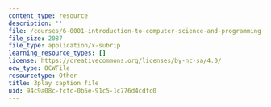 ```yaml
---
content_type: resource
description: ''
file: /courses/6-0001-introduction-to-computer-science-and-programming-in-python-fall-2016/94c9a08cfcfc0b5e91c51c776d4cdfc0_Y6J8I056Ffw.srt
file_size: 2087
file_type: application/x-subrip
learning_resource_types: []
license: https://creativecommons.org/licenses/by-nc-sa/4.0/
ocw_type: OCWFile
resourcetype: Other
title: 3play caption file
uid: 94c9a08c-fcfc-0b5e-91c5-1c776d4cdfc0
---
```


